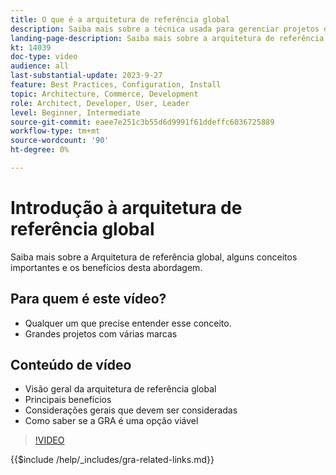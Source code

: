 ```yaml
---
title: O que é a arquitetura de referência global
description: Saiba mais sobre a técnica usada para gerenciar projetos de comércio complexos chamados Arquitetura de referência global
landing-page-description: Saiba mais sobre a arquitetura de referência global e como ela é usada com o Adobe Commerce
kt: 14039
doc-type: video
audience: all
last-substantial-update: 2023-9-27
feature: Best Practices, Configuration, Install
topic: Architecture, Commerce, Development
role: Architect, Developer, User, Leader
level: Beginner, Intermediate
source-git-commit: eaee7e251c3b55d6d9991f61ddeffc6036725889
workflow-type: tm+mt
source-wordcount: '90'
ht-degree: 0%

---
```


# Introdução à arquitetura de referência global

Saiba mais sobre a Arquitetura de referência global, alguns conceitos importantes e os benefícios desta abordagem.

## Para quem é este vídeo?

* Qualquer um que precise entender esse conceito.
* Grandes projetos com várias marcas

## Conteúdo de vídeo

* Visão geral da arquitetura de referência global
* Principais benefícios
* Considerações gerais que devem ser consideradas
* Como saber se a GRA é uma opção viável

>[!VIDEO](https://video.tv.adobe.com/v/3424597?learn=on)

{{$include /help/_includes/gra-related-links.md}}
